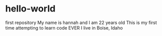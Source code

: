 # hello-world
first repository
My name is hannah and I am 22 years old
This is my first time attempting to learn code EVER
I live in Boise, Idaho
